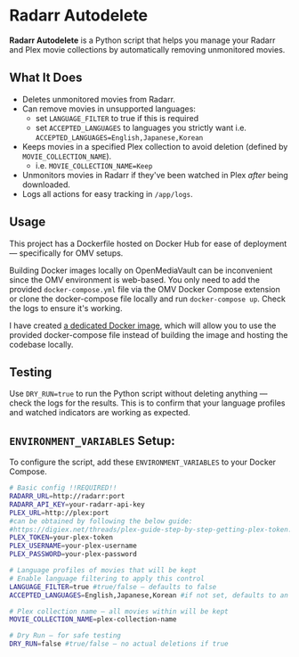 # Radarr Autodelete

**Radarr Autodelete** is a Python script that helps you manage your Radarr and Plex movie collections by automatically removing unmonitored movies.

## What It Does

- Deletes unmonitored movies from Radarr.
- Can remove movies in unsupported languages:
  - set `LANGUAGE_FILTER` to true if this is required
  - set `ACCEPTED_LANGUAGES` to languages you strictly want i.e. `ACCEPTED_LANGUAGES=English,Japanese,Korean`
- Keeps movies in a specified Plex collection to avoid deletion (defined by `MOVIE_COLLECTION_NAME`).
  - i.e. `MOVIE_COLLECTION_NAME=Keep`
- Unmonitors movies in Radarr if they've been watched in Plex *after* being downloaded.
- Logs all actions for easy tracking in `/app/logs`.

## Usage

This project has a Dockerfile hosted on Docker Hub for ease of deployment — specifically for OMV setups.

Building Docker images locally on OpenMediaVault can be inconvenient since the OMV environment is web-based. You only need to add the provided `docker-compose.yml` file via the OMV Docker Compose extension or clone the docker-compose file locally and run `docker-compose up`. Check the logs to ensure it's working.

I have created [a dedicated Docker image](https://hub.docker.com/r/iedgir01/radarr_autodelete), which will allow you to use the provided docker-compose file instead of building the image and hosting the codebase locally.

## Testing

Use `DRY_RUN=true` to run the Python script without deleting anything — check the logs for the results. This is to confirm that your language profiles and watched indicators are working as expected.

## `ENVIRONMENT_VARIABLES` Setup:

To configure the script, add these `ENVIRONMENT_VARIABLES` to your Docker Compose.

```bash
# Basic config !!REQUIRED!!
RADARR_URL=http://radarr:port
RADARR_API_KEY=your-radarr-api-key
PLEX_URL=http://plex:port
#can be obtained by following the below guide:
#https://digiex.net/threads/plex-guide-step-by-step-getting-plex-token.15402/
PLEX_TOKEN=your-plex-token
PLEX_USERNAME=your-plex-username
PLEX_PASSWORD=your-plex-password

# Language profiles of movies that will be kept
# Enable language filtering to apply this control
LANGUAGE_FILTER=true #true/false — defaults to false
ACCEPTED_LANGUAGES=English,Japanese,Korean #if not set, defaults to an empty list

# Plex collection name — all movies within will be kept
MOVIE_COLLECTION_NAME=plex-collection-name

# Dry Run — for safe testing
DRY_RUN=false #true/false — no actual deletions if true
```